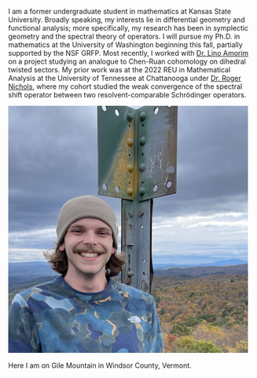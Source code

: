 I am a former undergraduate student in mathematics at Kansas State University. Broadly speaking, my interests lie in differential geometry and functional analysis; more specifically, my research has been in symplectic geometry and the spectral theory of operators. I will pursue my Ph.D. in mathematics at the University of Washington beginning this fall, partially supported by the NSF GRFP.
Most recently, I worked with [Dr. Lino Amorim](https://www.math.ksu.edu/~lamorim/) on a project studying an analogue to Chen-Ruan cohomology on dihedral twisted sectors. My prior work was at the 2022 REU in Mathematical Analysis at the University of Tennessee at Chattanooga under [Dr. Roger Nichols](https://sites.google.com/mocs.utc.edu/rogernicholshomepage/home), where my cohort studied the weak convergence of the spectral shift operator between two resolvent-comparable Schrödinger operators.

<img src="main.jpg" alt="me">

Here I am on Gile Mountain in Windsor County, Vermont.